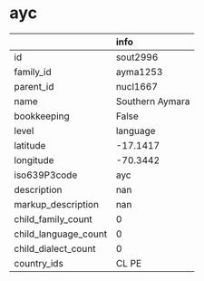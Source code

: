 # ayc
|                      | info            |
|:---------------------|:----------------|
| id                   | sout2996        |
| family_id            | ayma1253        |
| parent_id            | nucl1667        |
| name                 | Southern Aymara |
| bookkeeping          | False           |
| level                | language        |
| latitude             | -17.1417        |
| longitude            | -70.3442        |
| iso639P3code         | ayc             |
| description          | nan             |
| markup_description   | nan             |
| child_family_count   | 0               |
| child_language_count | 0               |
| child_dialect_count  | 0               |
| country_ids          | CL PE           |